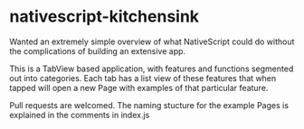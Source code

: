 # nativescript-kitchensink

Wanted an extremely simple overview of what NativeScript could do without the complications of building an extensive app.

This is a TabView based application, with features and functions segmented out into categories.  Each tab has a list view of these features that when tapped will open a new Page with examples of that particular feature.

Pull requests are welcomed.  The naming stucture for the example Pages is explained in the comments in index.js
